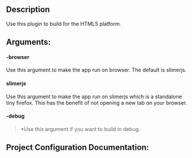 ## Description
 
Use this plugin to build for the HTML5 platform.
 
## Arguments:
 
  #### -browser
  Use this argument to make the app run on browser. The default is slimerjs.
  #### slimerjs
  Use this argument to make the app run on slimerjs which is a standalone tiny firefox. This has the benefit of not opening a new tab on your browser.
  #### -debug
  >*Use this argument if you want to build in debug.

## Project Configuration Documentation:
 #### <style>
 Use this to add custom style to the application. E.g.: <style bgColor="#badda55" />.
 #### <head-section>
 Use this to add custom data to the application html header. E.g.: <header-section> <meta charset="UTF-8"> </header-section>. It supports multiple tags.
 #### <body-section>
 
 Use this to add custom data inside the body tag in the application html page. E.g.: <body-section> <p>lorem ipsum</p> </body-section>. It supports multiple tags.
 #### <js-source>
 Use this to include external javascript code.E.g.: <js-source path="libs/mylib.js" applyTemplate="true|false" renamePackage="oldPackageName->newPackageName"/>. the applyTemplate and renamePackages attributes are optional.
 #### <win-size>
 Use this to specifie the canvas dimension(width x height) in the application html page. E.g.: <win-size width="1024" height="768" />.

#### <prehead-section>
Use this to add custom data before the head tag in the application html page. E.g.: <preheader-section> <doctype html> </preheader-section>. It supports multiple tags.